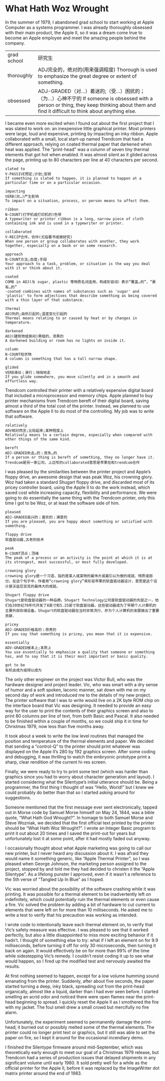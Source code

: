 # What Hath Woz Wrought

In the summer of 1979, I abandoned grad school to start working at Apple Computer as a systems programmer. I was already thoroughly obsessed with their main product, the Apple II, so it was a dream come true to become an Apple employee and meet the amazing people behind the company.

|||
| :----- | :-- |
| grad school | 研究生 |
thoroughly  | ADJ完全的，绝对的(用来强调程度)  Thorough is used to emphasize the great degree or extent of something.  |
| obsessed | ADJ-GRADED（对…）着迷的;（受…）困扰的；（为…）心神不宁的 If someone is obsessed with a person or thing, they keep thinking about them and find it difficult to think about anything else. |

I became even more excited when I found out about the first project that I was slated to work on: an inexpensive little graphical printer. Most printers were large, loud and expensive, printing by impacting an inky ribbon. Apple collaborated with a small, local start-up named Trendcom that had a different approach, relying on coated thermal paper that darkened when heat was applied. The “print-head” was a column of seven tiny thermal elements that got hot when enabled. It was almost silent as it glided across the page, printing up to 80 characters per line at 40 characters per second.

```
slated to  
V-PASSIVE预定;计划;安排  
If something is slated to happen, it is planned to happen at a particular time or on a particular occasion. 
```
```
impacting  
VERB(对…)产生影响  
To impact on a situation, process, or person means to affect them.  
```
```
ribbon  
N-COUNT(打字机或打印机的)色带  
A typewriter or printer ribbon is a long, narrow piece of cloth containing ink and is used in a typewriter or printer.  
```
```
collaborated  
V-RECIP合作，协作(尤指著书或做研究)  
When one person or group collaborates with another, they work together, especially on a book or on some research.  
```
```
approach  
N-COUNT方法;态度;手段  
Your approach to a task, problem, or situation is the way you deal with it or think about it.  
```
```
coated  
COMB in ADJ(与 sugar, plastic 等物质名词连用，构成形容词）表示“覆盖…的”，“裹有…的”  
-coated combines with names of substances such as 'sugar' and 'plastic' to form adjectives that describe something as being covered with a thin layer of that substance.  
```
```
thermal  
ADJ热的;由热引起的;温度变化引起的  
Thermal means relating to or caused by heat or by changes in temperature.  
```
```
darkened  
ADJ(建筑物或房间)黑暗的，漆黑的  
A darkened building or room has no lights on inside it.  
```
```
column  
N-COUNT柱状物  
A column is something that has a tall narrow shape.  
```
```
glided  
VERB滑动；滑行；悄悄地走  
If you glide somewhere, you move silently and in a smooth and effortless way.  
```

Trendcom controlled their printer with a relatively expensive digital board that included a microprocessor and memory chips. Apple planned to buy printer mechanisms from Trendcom bereft of their digital board, saving almost a third of the total cost of the printer. Instead, we planned to use software on the Apple II to do most of the controlling. My job was to write that software.

```
relatively
ADV相对而言;比较起来;某种程度上
Relatively means to a certain degree, especially when compared with other things of the same kind.
```
```
bereft
ADJ-GRADED失去…的；丧失…的
If a person or thing is bereft of something, they no longer have it.
Trendcom是另一家公司，上边写的collaborated意思是苹果在和trendcom合作
```

I was pleased by the similarities between the printer project and Apple’s floppy drive, an awesome design that was peak Woz, his crowning glory. Woz had taken a standard Shugart floppy drive, and discarded most of its pricey controller board, using the Apple II to do the work instead, which saved cost while increasing capacity, flexibility and performance. We were going to do essentially the same thing with the Trendcom printer, only this time I got to be Woz, or at least the software side of him.

```
pleased
ADJ-GRADED高兴的；喜欢的；满意的
If you are pleased, you are happy about something or satisfied with something.
```
```
floppy drive
软盘驱动器,古老的技术
```
```
peak
N-COUNT顶点；顶峰
The peak of a process or an activity is the point at which it is at its strongest, most successful, or most fully developed.
```
```
crowning glory
crowning glory是一个习语，指的是某人或某物的最伟大或最引以为傲的成就、特质或部分。在这个句子中，作者用“crowning glory”来形容苹果的软盘驱动器设计，意思是这个设计是沃兹尼亚克的最伟大的成就。
```
```
Shugart floppy drive
Shugart是软盘驱动器的一种品牌。Shugart Technology公司是软盘驱动器的先驱之一，他们在20世纪70年代开发了8英寸和5.25英寸软盘驱动器，这些驱动器成为了早期个人计算机的主要外部存储设备。Shugart的软盘驱动器在当时非常流行，并为个人计算机的发展做出了重要贡献.
```
```
pricey
ADJ-GRADED价格高的；昂贵的
If you say that something is pricey, you mean that it is expensive.
```
```
essentially
ADV-GRADED根本上;本质上
You use essentially to emphasize a quality that someone or something has, and to say that it is their most important or basic quality.
```
```
got to be
有机会成为或得以成为
```


The only other engineer on the project was Victor Bull, who was the hardware designer and project leader. Vic, who was smart with a dry sense of humor and a soft spoken, laconic manner, sat down with me on my second day of work and introduced me to the details of my new project. The printer software that I was to write would live on a 2K byte ROM chip on the interface board that Vic was designing. It needed to provide an easy way for the user to print the contents of their graphics screen and also to print 80 columns per line of text, from both Basic and Pascal. It also needed to be finished within a couple of months, so we could ship it in time for Christmas 1979, now less than five months away.

It took about a week to write the low level routines that managed the position and temperature of the thermal elements and paper. We decided that sending a “control-Q” to the printer should print whatever was displayed on the Apple II’s 280 by 192 graphics screen. After some coding and debugging, it was thrilling to watch the embryonic prototype print a sharp, clear rendition of the current hi-res screen.

Finally, we were ready to try to print some text (which was harder than graphics since you had to worry about character generation and layout). I started considering what the Silentype’s initial utterance should be. Being a programmer, the first thing I thought of was “Hello, World!” but I knew we could probably do better than that so I started asking around for suggestions.

Someone mentioned that the first message ever sent electronically, tapped out in Morse code by Samuel Morse himself on May 24, 1844, was a bible quote, “What Hath God Wrought?”. In homage to both Samuel Morse and Steve Wozniak, we decided that the first official text printed by the printer should be “What Hath Woz Wrought?”. I wrote an Integer Basic program to print it out about 20 times and I saved the print-out for years but unfortunately lost it at some point, after it had mostly faded out anyway.

I occasionally thought about what Apple marketing was going to call our new printer, but I never heard any discussion about it. I was afraid they would name it something generic, like “Apple Thermal Printer”, so I was pleased when George Johnson, the marketing person assigned to the project, stopped by and told me they had decided to christen it the “Apple Silentype”. As a lifelong punster I approved, even if it wasn’t a reference to the 5th verse of “Tangled Up In Blue” as I hoped.

Vic was worried about the possibility of the software crashing while it was printing. It was possible for a thermal element to be inadvertently left on indefinitely, which could potentially ruin the thermal elements or even cause a fire. Vic solved the problem by adding a bit of hardware to cut current to elements that were left on for more than 10 milliseconds. He asked me to write a test to verify that his precaution was working as intended.

I wrote code to intentionally leave each thermal element on, to verify that Vic’s safety measure was effective. I was pleased to see that it worked perfectly, but also a little disappointed to miss more exciting behavior if it hadn’t. I thought of something else to try: what if I left an element on for 9.9 milliseconds, before turning it off for only 30 microseconds, then turning it back on again. It would effectively be on for more than 99% of the time while sidestepping Vic’s remedy. I couldn’t resist coding it up to see what would happen, so I fired up the modified test and nervously awaited the results.

At first nothing seemed to happen, except for a low volume humming sound emanating from the printer. Suddenly, after about five seconds, the paper started turning a deep, inky black, spreading out from the print-head organically, almost like a liquid, darker than I had ever seen before. I started smelling an acrid odor and noticed there were open flames near the print-head beginning to spread. I quickly reset the Apple II as I smothered the fire with my jacket. The foul smell drew a small crowd but mercifully no fire alarm.

Unfortunately, the experiment seemed to permanently damage the print-head; it burned out or possibly melted some of the thermal elements. The printer could no longer print text or graphics, but it still was able to set the paper on fire, so I kept it around for the occasional incendiary demo.

I finished the Silentype firmware around mid-September, which was theoretically early enough to meet our goal of a Christmas 1979 release, but Trendcom had a series of production issues that delayed shipments in any significant volume until early 1980. It sold pretty well for a while as the official printer for the Apple II, before it was replaced by the ImageWriter dot matrix printer around the end of 1983.
